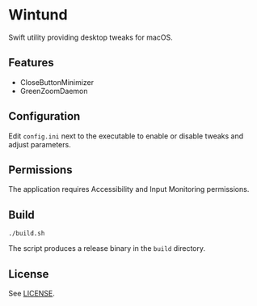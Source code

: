 # Wintund

Swift utility providing desktop tweaks for macOS.

## Features

- CloseButtonMinimizer
- GreenZoomDaemon

## Configuration

Edit `config.ini` next to the executable to enable or disable tweaks and adjust parameters.

## Permissions

The application requires Accessibility and Input Monitoring permissions.

## Build

```
./build.sh
```

The script produces a release binary in the `build` directory.

## License

See [LICENSE](LICENSE).
